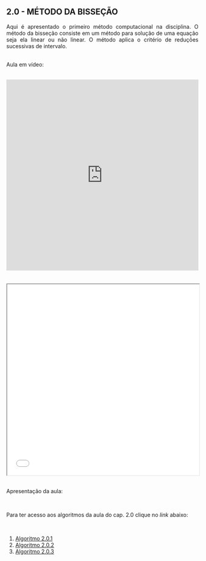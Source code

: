 <h2>2.0 - MÉTODO DA BISSEÇÃO</h2>

<p align="justify">Aqui é apresentado o primeiro método computacional na disciplina. O método da bisseção consiste em um método para solução de uma equação seja ela linear ou não linear. O método aplica o critério de reduções sucessivas de intervalo.<br>

<br>

Aula em vídeo:<br>

<br>

<center><iframe width="100%" height="500px" src="https://www.youtube.com/embed/yyQSbhLH-2E" title="YouTube video player" frameborder="0" allow="accelerometer; autoplay; clipboard-write; encrypted-media; gyroscope; picture-in-picture" allowfullscreen></iframe></center> <br>

<br>

<center><iframe src="Aulas/Parte 2/Aulas/20/W M Pereira Junior e M N Rabelo_Apt - Aula Solução equações - Método da Bisseção_r00_040321.pdf" width="100%" height="500px"></iframe></center><br>

Apresentação da aula:<br>

<br>

Para ter acesso aos algoritmos da aula do cap. 2.0 clique no <i>link</i> abaixo:<br>

<br>

<ol>
<li><a href="https://nbviewer.jupyter.org/github/metodoscomputacionais/IntroMetodosComputacionais/blob/gh-pages/Aulas/Parte%202/Aulas/20/Algoritmos/MCOMP_Sec_2_1.ipynb" target="_blank">Algoritmo 2.0.1</a></li>
<li><a href="https://nbviewer.jupyter.org/github/metodoscomputacionais/IntroMetodosComputacionais/blob/gh-pages/Aulas/Parte%202/Aulas/20/Algoritmos/MCOMP_Sec_2_2.ipynb" target="_blank">Algoritmo 2.0.2</a></li>
<li><a href="https://nbviewer.jupyter.org/github/metodoscomputacionais/IntroMetodosComputacionais/blob/gh-pages/Aulas/Parte%202/Aulas/20/Algoritmos/MCOMP_Sec_2_3.ipynb" target="_blank">Algoritmo 2.0.3</a></li>
</ol>


</p>
